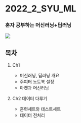 # 2022_2_SYU_ML
<h3> 혼자 공부하는 머신러닝+딥러닝</h3>
<img src="https://user-images.githubusercontent.com/102716074/190859620-a5cb91e9-70d5-4b21-b51e-44546390f7f6.png")

---
## 목차
1. Ch1
   - 머신러닝, 딥러닝 개요
   - 주피터 노트북 설정
   - 마켓과 머신러닝  
     
2. Ch2 데이터 다루기
   - 훈련세트와 테스트세트
   - 데이터 전처리

